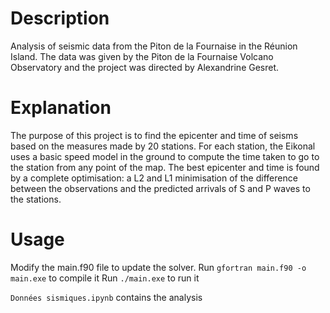 # Description
Analysis of seismic data from the Piton de la Fournaise in the Réunion Island. The data was given by the Piton de la Fournaise Volcano Observatory and the project was directed by Alexandrine Gesret.

# Explanation
The purpose of this project is to find the epicenter and time of seisms based on the measures made by 20 stations.
For each station, the Eikonal uses a basic speed model in the ground to compute the time taken to go to the station from any point of the map.
The best epicenter and time is found by a complete optimisation: a L2 and L1 minimisation of the difference between the observations and the predicted arrivals of S and P waves to the stations.

# Usage
Modify the main.f90 file to update the solver.
Run `gfortran main.f90 -o main.exe` to compile it
Run `./main.exe` to run it

`Données sismiques.ipynb` contains the analysis
